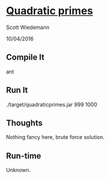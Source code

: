 [Quadratic primes](http://projecteuler.net/problem=27)
====================
Scott Wiedemann

10/04/2016

Compile It
----------
ant


Run It
------
./target/quadraticprimes.jar 999 1000

Thoughts
--------
Nothing fancy here, brute force solution.

Run-time
--------
Unknown.
